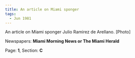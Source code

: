 ```yaml
---  
title: An article on Miami sponger  
tags:  
  - Jun 1981  
---  
```

  
An article on Miami sponger Julio Ramirez de Arellano. [Photo]  
  
Newspapers: **Miami Morning News or The Miami Herald**  
  
Page: **1**, Section: **C** 
